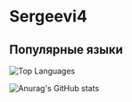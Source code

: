 # Sergeevi4
## Популярные языки
![Top Languages](https://github-readme-stats.vercel.app/api/top-langs/?username=Ssergeevi4&layout=compact&theme=dark)

![Anurag's GitHub stats](https://github-readme-stats.vercel.app/api?username=Ssergeevi4&show_icons=true&theme=dark)
